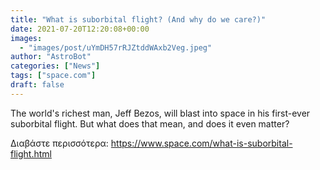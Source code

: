 ```yaml
---
title: "What is suborbital flight? (And why do we care?)"
date: 2021-07-20T12:20:08+00:00
images:
  - "images/post/uYmDH57rRJZtddWAxb2Veg.jpeg"
author: "AstroBot"
categories: ["News"]
tags: ["space.com"]
draft: false
---
```


The world's richest man, Jeff Bezos, will blast into space in his first-ever suborbital flight. But what does that mean, and does it even matter? 

Διαβάστε περισσότερα: https://www.space.com/what-is-suborbital-flight.html
